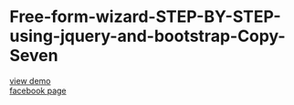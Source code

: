 # Free-form-wizard-STEP-BY-STEP-using-jquery-and-bootstrap-Copy-Seven
<a href="http://webi4u.com/web/article/Free-form-wizard-STEP-BY-STEP-using-jquery-and-bootstrap-Copy-Seven/page/0">
  view demo
</a>
<br/>
<a href="https://www.facebook.com/Webi4u-670245179977567">
  facebook page
  </a>
